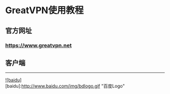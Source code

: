 # GreatVPN使用教程    
## 官方网址   
### <a href="https://www.greatvpn.net" target="_blank">https://www.greatvpn.net</a>   
## 客户端
----
[![baidu]](http://baidu.com)  
[baidu]:http://www.baidu.com/img/bdlogo.gif "百度Logo"  
